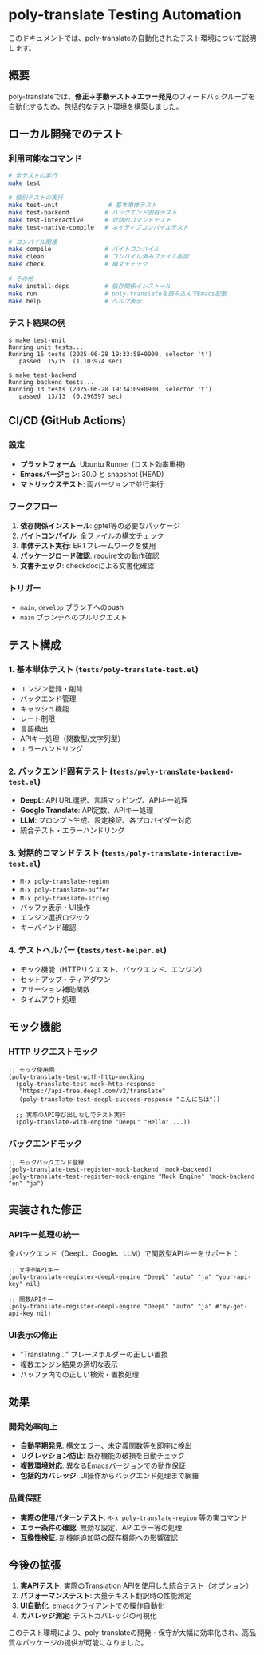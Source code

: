# poly-translate Testing Automation

このドキュメントでは、poly-translateの自動化されたテスト環境について説明します。

## 概要

poly-translateでは、**修正→手動テスト→エラー発見**のフィードバックループを自動化するため、包括的なテスト環境を構築しました。

## ローカル開発でのテスト

### 利用可能なコマンド

```bash
# 全テストの実行
make test

# 個別テストの実行
make test-unit              # 基本単体テスト
make test-backend          # バックエンド固有テスト  
make test-interactive      # 対話的コマンドテスト
make test-native-compile   # ネイティブコンパイルテスト

# コンパイル関連
make compile               # バイトコンパイル
make clean                 # コンパイル済みファイル削除
make check                 # 構文チェック

# その他
make install-deps          # 依存関係インストール
make run                   # poly-translateを読み込んでEmacs起動
make help                  # ヘルプ表示
```

### テスト結果の例

```
$ make test-unit
Running unit tests...
Running 15 tests (2025-06-28 19:33:58+0900, selector 't')
   passed  15/15  (1.103974 sec)

$ make test-backend  
Running backend tests...
Running 13 tests (2025-06-28 19:34:09+0900, selector 't')
   passed  13/13  (0.296597 sec)
```

## CI/CD (GitHub Actions)

### 設定

- **プラットフォーム**: Ubuntu Runner (コスト効率重視)
- **Emacsバージョン**: 30.0 と snapshot (HEAD)
- **マトリックステスト**: 両バージョンで並行実行

### ワークフロー

1. **依存関係インストール**: gptel等の必要なパッケージ
2. **バイトコンパイル**: 全ファイルの構文チェック
3. **単体テスト実行**: ERTフレームワークを使用
4. **パッケージロード確認**: require文の動作確認
5. **文書チェック**: checkdocによる文書化確認

### トリガー

- `main`, `develop` ブランチへのpush
- `main` ブランチへのプルリクエスト

## テスト構成

### 1. 基本単体テスト (`tests/poly-translate-test.el`)

- エンジン登録・削除
- バックエンド管理
- キャッシュ機能
- レート制限
- 言語検出
- APIキー処理（関数型/文字列型）
- エラーハンドリング

### 2. バックエンド固有テスト (`tests/poly-translate-backend-test.el`)

- **DeepL**: API URL選択、言語マッピング、APIキー処理
- **Google Translate**: API定数、APIキー処理
- **LLM**: プロンプト生成、設定検証、各プロバイダー対応
- 統合テスト・エラーハンドリング

### 3. 対話的コマンドテスト (`tests/poly-translate-interactive-test.el`)

- `M-x poly-translate-region`
- `M-x poly-translate-buffer` 
- `M-x poly-translate-string`
- バッファ表示・UI操作
- エンジン選択ロジック
- キーバインド確認

### 4. テストヘルパー (`tests/test-helper.el`)

- モック機能（HTTPリクエスト、バックエンド、エンジン）
- セットアップ・ティアダウン
- アサーション補助関数
- タイムアウト処理

## モック機能

### HTTP リクエストモック

```elisp
;; モック使用例
(poly-translate-test-with-http-mocking
  (poly-translate-test-mock-http-response 
   "https://api-free.deepl.com/v2/translate"
   (poly-translate-test-deepl-success-response "こんにちは"))
  
  ;; 実際のAPI呼び出しなしでテスト実行
  (poly-translate-with-engine "DeepL" "Hello" ...))
```

### バックエンドモック

```elisp
;; モックバックエンド登録
(poly-translate-test-register-mock-backend 'mock-backend)
(poly-translate-test-register-mock-engine "Mock Engine" 'mock-backend "en" "ja")
```

## 実装された修正

### APIキー処理の統一

全バックエンド（DeepL、Google、LLM）で関数型APIキーをサポート：

```elisp
;; 文字列APIキー
(poly-translate-register-deepl-engine "DeepL" "auto" "ja" "your-api-key" nil)

;; 関数APIキー  
(poly-translate-register-deepl-engine "DeepL" "auto" "ja" #'my-get-api-key nil)
```

### UI表示の修正

- "Translating..." プレースホルダーの正しい置換
- 複数エンジン結果の適切な表示
- バッファ内での正しい検索・置換処理

## 効果

### 開発効率向上

- **自動早期発見**: 構文エラー、未定義関数等を即座に検出
- **リグレッション防止**: 既存機能の破損を自動チェック
- **複数環境対応**: 異なるEmacsバージョンでの動作保証
- **包括的カバレッジ**: UI操作からバックエンド処理まで網羅

### 品質保証

- **実際の使用パターンテスト**: `M-x poly-translate-region` 等の実コマンド
- **エラー条件の確認**: 無効な設定、APIエラー等の処理
- **互換性検証**: 新機能追加時の既存機能への影響確認

## 今後の拡張

1. **実APIテスト**: 実際のTranslation APIを使用した統合テスト（オプション）
2. **パフォーマンステスト**: 大量テキスト翻訳時の性能測定
3. **UI自動化**: emacsクライアントでの操作自動化
4. **カバレッジ測定**: テストカバレッジの可視化

このテスト環境により、poly-translateの開発・保守が大幅に効率化され、高品質なパッケージの提供が可能になりました。